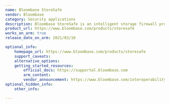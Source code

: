 ```yaml
---
name: Bloombase StoreSafe
vendor: Bloombase
category: Security applications
description: Bloombase StoreSafe is an intelligent storage firewall providing AI-powered threat detection and response (TDR) and post-quantum cryptography (PQC) encryption for storage systems and data clouds.
product_url: https://www.bloombase.com/products/storesafe
works_on_arm: true
release_date_on_arm: 2021/03/10

optional_info:
    homepage_url: https://www.bloombase.com/products/storesafe
    support_caveats:
    alternative_options:
    getting_started_resources:
        official_docs: https://supportal.bloombase.com
        arm_content:
        vendor_announcement: https://www.bloombase.com/interoperability/arm.html
optional_hidden_info:
    other_info:

---
```

